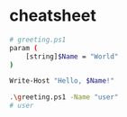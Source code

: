# cheatsheet

```sh
# greeting.ps1
param (
    [string]$Name = "World"
)

Write-Host "Hello, $Name!"
```

```sh
.\greeting.ps1 -Name "user"
# user
```